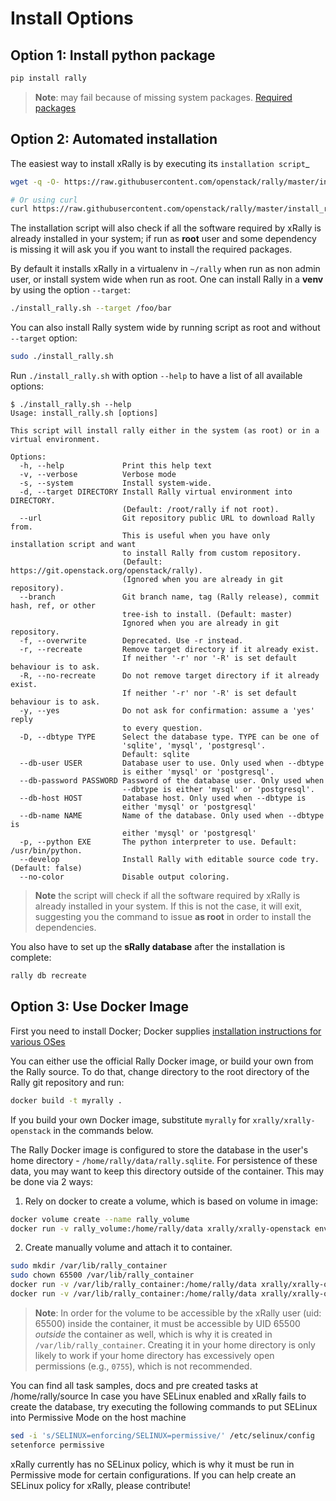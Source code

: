 # Install Options


## Option 1: Install python package

```bash
pip install rally
```

>**Note**: may fail because of missing system packages.
> <a href="https://raw.githubusercontent.com/openstack/rally/master/bindep.txt"> Required packages </a>

## Option 2: Automated installation

The easiest way to install xRally is by executing its `installation script`_

```bash
wget -q -O- https://raw.githubusercontent.com/openstack/rally/master/install_rally.sh | bash

# Or using curl
curl https://raw.githubusercontent.com/openstack/rally/master/install_rally.sh | bash
```

The installation script will also check if all the software required
by xRally is already installed in your system; if run as **root** user
and some dependency is missing it will ask you if you want to install
the required packages.

By default it installs xRally in a virtualenv in ``~/rally`` when
run as non admin user, or install system wide when run as root. One can
install Rally in a **venv** by using the option ``--target``:

```bash
./install_rally.sh --target /foo/bar
```

You can also install Rally system wide by running script as root and
without ``--target`` option:

```bash
sudo ./install_rally.sh
```


Run ``./install_rally.sh`` with option ``--help`` to have a list of all
available options:

```console
$ ./install_rally.sh --help
Usage: install_rally.sh [options]

This script will install rally either in the system (as root) or in a virtual environment.

Options:
  -h, --help             Print this help text
  -v, --verbose          Verbose mode
  -s, --system           Install system-wide.
  -d, --target DIRECTORY Install Rally virtual environment into DIRECTORY.
                         (Default: /root/rally if not root).
  --url                  Git repository public URL to download Rally from.
                         This is useful when you have only installation script and want
                         to install Rally from custom repository.
                         (Default: https://git.openstack.org/openstack/rally).
                         (Ignored when you are already in git repository).
  --branch               Git branch name, tag (Rally release), commit hash, ref, or other
                         tree-ish to install. (Default: master)
                         Ignored when you are already in git repository.
  -f, --overwrite        Deprecated. Use -r instead.
  -r, --recreate         Remove target directory if it already exist.
                         If neither '-r' nor '-R' is set default behaviour is to ask.
  -R, --no-recreate      Do not remove target directory if it already exist.
                         If neither '-r' nor '-R' is set default behaviour is to ask.
  -y, --yes              Do not ask for confirmation: assume a 'yes' reply
                         to every question.
  -D, --dbtype TYPE      Select the database type. TYPE can be one of
                         'sqlite', 'mysql', 'postgresql'.
                         Default: sqlite
  --db-user USER         Database user to use. Only used when --dbtype
                         is either 'mysql' or 'postgresql'.
  --db-password PASSWORD Password of the database user. Only used when
                         --dbtype is either 'mysql' or 'postgresql'.
  --db-host HOST         Database host. Only used when --dbtype is
                         either 'mysql' or 'postgresql'
  --db-name NAME         Name of the database. Only used when --dbtype is
                         either 'mysql' or 'postgresql'
  -p, --python EXE       The python interpreter to use. Default: /usr/bin/python.
  --develop              Install Rally with editable source code try. (Default: false)
  --no-color             Disable output coloring.
```

> **Note** the script will check if all the software required by xRally
> is already installed in your system. If this is not the case, it will
> exit, suggesting you the command to issue **as root** in order to
> install the dependencies.

You also have to set up the **sRally database** after the installation is
complete:

```bash
rally db recreate
```


## Option 3: Use Docker Image

First you need to install Docker; Docker supplies <a href="https://docs.docker.com/install/">installation instructions for various OSes </a>

You can either use the official Rally Docker image, or build your own
from the Rally source. To do that, change directory to the root directory of
the Rally git repository and run:

```bash
docker build -t myrally .
```

If you build your own Docker image, substitute ``myrally`` for
``xrally/xrally-openstack`` in the commands below.

The Rally Docker image is configured to store the database in the user's home
directory - ``/home/rally/data/rally.sqlite``. For persistence of these data,
you may want to keep this directory outside of the container. This may
be done via 2 ways:

1) Rely on docker to create a volume, which is based on volume in image:
```bash
docker volume create --name rally_volume
docker run -v rally_volume:/home/rally/data xrally/xrally-openstack env create --name "foo"
```

2) Create manually volume and attach it to container.
```bash
sudo mkdir /var/lib/rally_container
sudo chown 65500 /var/lib/rally_container
docker run -v /var/lib/rally_container:/home/rally/data xrally/xrally-openstack db create
docker run -v /var/lib/rally_container:/home/rally/data xrally/xrally-openstack env create --name "foo"
```

> **Note**: In order for the volume to be accessible by the xRally user
> (uid: 65500) inside the container, it must be accessible by UID
> 65500 *outside* the container as well, which is why it is created
> in ``/var/lib/rally_container``. Creating it in your home directory is only
> likely to work if your home directory has excessively open
> permissions (e.g., ``0755``), which is not recommended.

You can find all task samples, docs and pre created tasks at /home/rally/source
In case you have SELinux enabled and xRally fails to create the
database, try executing the following commands to put SELinux into
Permissive Mode on the host machine

```bash
sed -i 's/SELINUX=enforcing/SELINUX=permissive/' /etc/selinux/config
setenforce permissive
```

xRally currently has no SELinux policy, which is why it must be run in
Permissive mode for certain configurations. If you can help create an
SELinux policy for xRally, please contribute!
